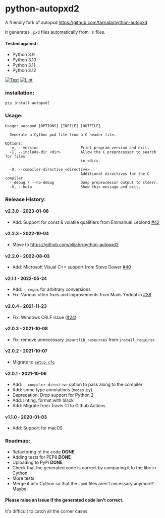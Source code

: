 # python-autopxd2

A friendly fork of autopxd https://github.com/tarruda/python-autopxd

It generates `.pxd` files automatically from `.h` files.

#### Tested against:

- Python 3.9
- Python 3.10
- Python 3.11
- Python 3.12

[![Test](https://github.com/elijahr/python-autopxd2/actions/workflows/test.yml/badge.svg)](https://github.com/elijahr/python-autopxd2/actions/workflows/test.yml)
[![Lint](https://github.com/elijahr/python-autopxd2/actions/workflows/lint.yml/badge.svg)](https://github.com/elijahr/python-autopxd2/actions/workflows/lint.yml)

### installation:

```shell
pip install autopxd2
```

### Usage:

```shell
Usage: autopxd [OPTIONS] [INFILE] [OUTFILE]

  Generate a Cython pxd file from a C header file.

Options:
  -v, --version                   Print program version and exit.
  -I, --include-dir <dir>         Allow the C preprocessor to search for files
                                  in <dir>.

  -D, --compiler-directive <directive>
                                  Additional directives for the C compiler.
  --debug / --no-debug            Dump preprocessor output to stderr.
  -h, --help                      Show this message and exit.
```

### Release History:

#### v2.3.0 - 2023-01-08

- Add: Support for const & volatile qualifiers from Emmanuel Leblond [#42](https://github.com/elijahr/python-autopxd2/pull/42)

#### v2.2.3 - 2022-10-04

- Move to https://github.com/elijahr/python-autopxd2

#### v2.2.0 - 2022-08-03

- Add: Microsoft Visual C++ support from Steve Dower [#40](https://github.com/elijahr/python-autopxd2/pull/40)

#### v2.1.1 - 2022-05-24

- Add: `--regex` for arbitrary conversions
- Fix: Various other fixes and improvements from Mads Ynddal in [#38](https://github.com/elijahr/python-autopxd2/pull/38)

#### v2.0.4 - 2021-11-23

- Fix: Windows CRLF issue ([#24](https://github.com/elijahr/python-autopxd2/pull/24))

#### v2.0.3 - 2021-10-08

- Fix: remove unnecessary `importlib_resources` from `install_requires`

#### v2.0.2 - 2021-10-07

- Migrate to [`setup.cfg`](https://docs.python.org/3/distutils/configfile.html)

#### v2.0.1 - 2021-10-06

- Add: `--compiler-directive` option to pass along to the compiler
- Add: some type annotations (`nodes.py`)
- Deprecation: Drop support for Python 2
- Add: linting, format with black
- Add: Migrate from Travis CI to Github Actions

#### v1.1.0 - 2020-01-03

- Add: Support for macOS

### Roadmap:

- Refactoring of the code **DONE**
- Adding tests for PEP8 **DONE**
- Uploading to PyPi **DONE**
- Check that the generated code is correct by comparing it to the libc in Cython
- More tests
- Merge it into Cython so that the `.pxd` files aren't necessary anymore? Maybe.

#### Please raise an issue if the generated code isn't correct.

It's difficult to catch all the corner cases.
